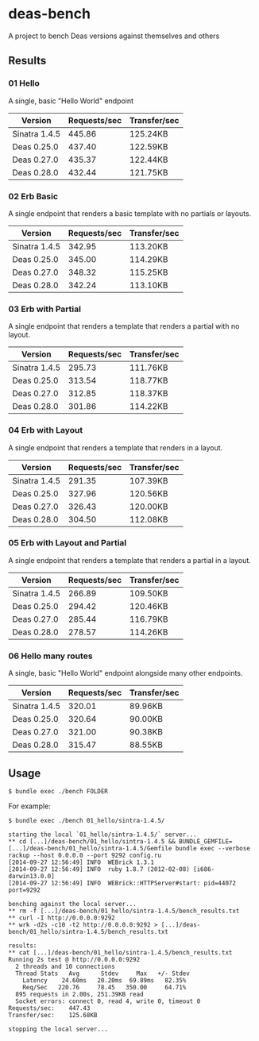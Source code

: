 # deas-bench

A project to bench Deas versions against themselves and others

## Results

### 01 Hello

A single, basic "Hello World" endpoint

|    Version    | Requests/sec | Transfer/sec |
| ------------- | ------------ | ------------ |
| Sinatra 1.4.5 |       445.86 |     125.24KB |
|   Deas 0.25.0 |       437.40 |     122.59KB |
|   Deas 0.27.0 |       435.37 |     122.44KB |
|   Deas 0.28.0 |       432.44 |     121.75KB |

### 02 Erb Basic

A single endpoint that renders a basic template with no partials or layouts.

|    Version    | Requests/sec | Transfer/sec |
| ------------- | ------------ | ------------ |
| Sinatra 1.4.5 |       342.95 |     113.20KB |
|   Deas 0.25.0 |       345.00 |     114.29KB |
|   Deas 0.27.0 |       348.32 |     115.25KB |
|   Deas 0.28.0 |       342.24 |     113.10KB |

### 03 Erb with Partial

A single endpoint that renders a template that renders a partial with no layout.

|    Version    | Requests/sec | Transfer/sec |
| ------------- | ------------ | ------------ |
| Sinatra 1.4.5 |       295.73 |     111.76KB |
|   Deas 0.25.0 |       313.54 |     118.77KB |
|   Deas 0.27.0 |       312.85 |     118.37KB |
|   Deas 0.28.0 |       301.86 |     114.22KB |

### 04 Erb with Layout

A single endpoint that renders a template that renders in a layout.

|    Version    | Requests/sec | Transfer/sec |
| ------------- | ------------ | ------------ |
| Sinatra 1.4.5 |       291.35 |     107.39KB |
|   Deas 0.25.0 |       327.96 |     120.56KB |
|   Deas 0.27.0 |       326.43 |     120.00KB |
|   Deas 0.28.0 |       304.50 |     112.08KB |

### 05 Erb with Layout and Partial

A single endpoint that renders a template that renders a partial in a layout.

|    Version    | Requests/sec | Transfer/sec |
| ------------- | ------------ | ------------ |
| Sinatra 1.4.5 |       266.89 |     109.50KB |
|   Deas 0.25.0 |       294.42 |     120.46KB |
|   Deas 0.27.0 |       285.44 |     116.79KB |
|   Deas 0.28.0 |       278.57 |     114.26KB |

### 06 Hello many routes

A single, basic "Hello World" endpoint alongside many other endpoints.

|    Version    | Requests/sec | Transfer/sec |
| ------------- | ------------ | ------------ |
| Sinatra 1.4.5 |       320.01 |      89.96KB |
|   Deas 0.25.0 |       320.64 |      90.00KB |
|   Deas 0.27.0 |       321.00 |      90.38KB |
|   Deas 0.28.0 |       315.47 |      88.55KB |

## Usage

```
$ bundle exec ./bench FOLDER
```

For example:

```
$ bundle exec ./bench 01_hello/sintra-1.4.5/

starting the local `01_hello/sintra-1.4.5/` server...
** cd [...]/deas-bench/01_hello/sintra-1.4.5 && BUNDLE_GEMFILE=[...]/deas-bench/01_hello/sintra-1.4.5/Gemfile bundle exec --verbose rackup --host 0.0.0.0 --port 9292 config.ru
[2014-09-27 12:56:49] INFO  WEBrick 1.3.1
[2014-09-27 12:56:49] INFO  ruby 1.8.7 (2012-02-08) [i686-darwin13.0.0]
[2014-09-27 12:56:49] INFO  WEBrick::HTTPServer#start: pid=44072 port=9292

benching against the local server...
** rm -f [...]/deas-bench/01_hello/sintra-1.4.5/bench_results.txt
** curl -I http://0.0.0.0:9292
** wrk -d2s -c10 -t2 http://0.0.0.0:9292 > [...]/deas-bench/01_hello/sintra-1.4.5/bench_results.txt

results:
** cat [...]/deas-bench/01_hello/sintra-1.4.5/bench_results.txt
Running 2s test @ http://0.0.0.0:9292
  2 threads and 10 connections
  Thread Stats   Avg      Stdev     Max   +/- Stdev
    Latency    24.60ms   20.20ms  69.89ms   82.35%
    Req/Sec   220.76     78.45   350.00     64.71%
  895 requests in 2.00s, 251.39KB read
  Socket errors: connect 0, read 4, write 0, timeout 0
Requests/sec:    447.43
Transfer/sec:    125.68KB

stopping the local server...
```
